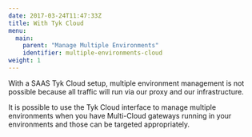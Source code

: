 ```yaml
---
date: 2017-03-24T11:47:33Z
title: With Tyk Cloud
menu:
  main:
    parent: "Manage Multiple Environments"
    identifier: multiple-environments-cloud
weight: 1 
---
```


With a SAAS Tyk Cloud setup, multiple environment management is not possible because all traffic will run via our proxy and our infrastructure.

It is possible to use the Tyk Cloud interface to manage multiple environments when you have Multi-Cloud gateways running in your environments and those can be targeted appropriately.